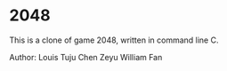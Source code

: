# 2048
This is a clone of game 2048, written in command line C.


Author: Louis Tuju Chen
        Zeyu William Fan
